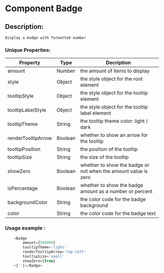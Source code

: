 # Component Badge
## Description: 
`Display a badge with formatted number`
### Unique Properties:
| Property | Type | Decription |
| -------- | ---- | ---------- |
| amount | Number | the amount of items to display |
| style | Object | the style object for the root element |
| tooltipStyle | Object | the style object for the tooltip element |
| tooltipLabelStyle | Object | the style object for the tooltip label element |
| tooltipTheme | String | the tooltip theme color: light / dark |
| renderTooltipArrow | Boolean | whether to show an arrow for the tooltip |
| tooltipPosition | String | the position of the tooltip |
| tooltipSize | String | the size of the tooltip |
| showZero | Boolean | whether to show the badge or not when the amount value is zero |
| isPercentage | Boolean | whether to show the badge amount as a number or percent |
| backgroundColor | String | the color code for the badge background |
| color | String | the color code for the badge text |

### Usage example : 
```javascript
    <Badge 
        amount={500000} 
        tooltipTheme='light'
        renderTooltipArrow='top-left'
        tooltipSize='small'
        showZero={true}
    >{''}</Badge>
```
